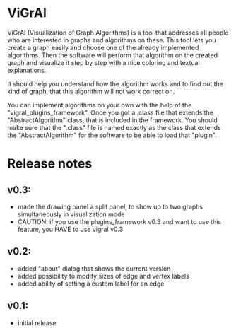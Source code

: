 ViGrAl
======

ViGrAl (Visualization of Graph Algorithms) is a tool that addresses all people who are interested in graphs
and algorithms on these. This tool lets you create a graph easily and choose one of the already implemented
algorithms. Then the software will perform that algorithm on the created graph and visualize it step by
step with a nice coloring and textual explanations.

It should help you understand how the algorithm works and to find out the kind of graph, that this algorithm
will not work correct on.

You can implement algorithms on your own with the help of the "vigral_plugins_framework". Once you got a .class
file that extends the "AbstractAlgorithm" class, that is included in the framework. You should make sure that
the ".class" file is named exactly as the class that extends the "AbstractAlgorithm" for the software to be able
to load that "plugin".



Release notes
=============

v0.3:
------------------
+ made the drawing panel a split panel, to show up to two graphs simultaneously in visualization mode
+ CAUTION: if you use the plugins_framework v0.3 and want to use this feature, you HAVE to use vigral v0.3


v0.2:
------------------
+ added "about" dialog that shows the current version
+ added possibility to modify sizes of edge and vertex labels
+ added ability of setting a custom label for an edge


v0.1:
------------------
+ initial release


